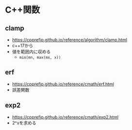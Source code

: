 # C++関数


## clamp

- https://cpprefjp.github.io/reference/algorithm/clamp.html
- c++17から
- 値を範囲内に収める
  - `min(mn, max(mx, x))`

## erf

- https://cpprefjp.github.io/reference/cmath/erf.html
- 誤差関数

## exp2

- https://cpprefjp.github.io/reference/cmath/exp2.html
- 2^xを求める
